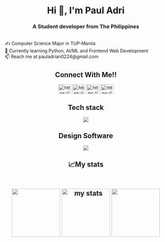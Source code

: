 <h1 align="center">Hi 👋, I'm Paul Adri</h1>
<h3 align="center">A Student developer from The Philippines</h3>
<br>
✍️ Computer Science Major in TUP-Manila <br/>
🌱 Currently learning Python, AI/ML and Frontend Web Development <br/>
📫 Reach me at pauladrian0224@gmail.com <br/>

<h2 align="center">Connect With Me!!</h2>
<p align="center">
<a href="https://www.linkedin.com/in/paul-adrian-torres-464b2521b/" target="_blank"><img align="center" src="https://raw.githubusercontent.com/rahuldkjain/github-profile-readme-generator/master/src/images/icons/Social/linked-in-alt.svg" alt="https://www.linkedin.com/in/paul-adrian-torres-464b2521b/" height="30" width="40" /></a>
<a href="https://www.instagram.com/rii_xmlll/" target="_blank"><img align="center" src="https://raw.githubusercontent.com/rahuldkjain/github-profile-readme-generator/master/src/images/icons/Social/instagram.svg" alt="https://www.instagram.com/adrii_xml/" height="30" width="40" /></a>
<a href="https://www.behance.net/porucreatives" target="_blank"><img align="center" src="https://raw.githubusercontent.com/rahuldkjain/github-profile-readme-generator/master/src/images/icons/Social/behance.svg" alt="https://www.behance.net/porucreatives" height="30" width="40" /></a>
<a href="https://www.facebook.com/paul.2444.444/" target="_blank"><img align="center" src="https://raw.githubusercontent.com/rahuldkjain/github-profile-readme-generator/master/src/images/icons/Social/facebook.svg" alt="https://www.facebook.com/paul.2444.444/" height="30" width="40" /></a>
</p>

<h2 align="center">Tech stack</h2>
<p align="center">
  <a align="center" href="https://skillicons.dev">
    <img src="https://skillicons.dev/icons?i=c,cpp,py,java,js,html,css,scss,tailwind,php,django,flask,mysql,nodejs,react,flutter&perline=8" />
  </a>
</p>

<h2 align="center">Design Software</h2>
<p align="center">
  <a align="center" href="https://skillicons.dev">
    <img src="https://skillicons.dev/icons?i=blender,figma,ps,pr,ai" />
  </a>
</p>

<h2 align="center">📈My stats<h2>
  <br/>
<div align = "center">
<a href="https://git.io/streak-stats"><img src="https://streak-stats.demolab.com?user=2pa4ul2&theme=nightowl&border_radius=10&order=3" height="150" /></a>
<img alt='my stats' src="https://github-readme-stats.vercel.app/api?username=2pa4ul2&hide_title=true&hide_rank=false&show_icons=true&include_all_commits=true&count_private=true&disable_animations=false&theme=nightowl&locale=en&order=1" height="150">
<img src="https://github-readme-stats.vercel.app/api/top-langs/?username=2pa4ul2&hide_title=true&layout=compact&theme=nightowl&card_width=320&langs_count=6&order=2" height="150" />
</div>

